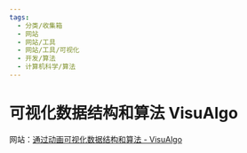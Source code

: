 ```yaml
---
tags:
  - 分类/收集箱
  - 网站
  - 网站/工具
  - 网站/工具/可视化
  - 开发/算法
  - 计算机科学/算法
---
```


# 可视化数据结构和算法 VisuAlgo

网站：[通过动画可视化数据结构和算法 - VisuAlgo](https://visualgo.net/zh)
